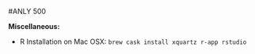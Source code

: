 
#ANLY 500

**Miscellaneous:**

* R Installation on Mac OSX: `brew cask install xquartz r-app rstudio`


